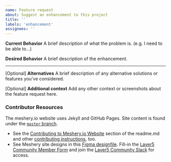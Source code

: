 ```yaml
---
name: Feature request
about: Suggest an enhancement to this project
title: ''
labels: 'enhancement'
assignees: ''
---
```

**Current Behavior**
A brief description of what the problem is. (e.g. I need to be able to...)

**Desired Behavior**
A brief description of the enhancement.

---
[Optional] **Alternatives**
A brief description of any alternative solutions or features you've considered.

[Optional] **Additional context**
Add any other context or screenshots about the feature request here.

### Contributor Resources

The meshery.io website uses Jekyll and GitHub Pages. Site content is found under the [`master` branch](https://github.com/meshery/meshery.io/tree/master).
- See the [Contributing to Meshery.io Website](https://github.com/layer5io/meshery.io#contributing-to-the-mesheryio-website) section of the readme.md and other [contributing instructions](https://docs.meshery.io/project/contributing), too.
- See Meshery site designs in this [Figma designfile](https://www.figma.com/file/SMP3zxOjZztdOLtgN4dS2W/Meshery-UI?node-id=110%3A1). Fill-in the [Layer5 Community Member Form](https://layer5.io/newcomer) and join the [Layer5 Community Slack](http://slack.layer5.io) for access.
